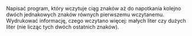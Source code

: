 Napisać program, który wczytuje ciąg znaków aż do napotkania kolejno dwóch jednakowych znaków równych pierwszemu wczytanemu. Wydrukować informację, czego wczytano więcej: małych liter czy dużych liter (nie licząc tych dwóch ostatnich znaków).
